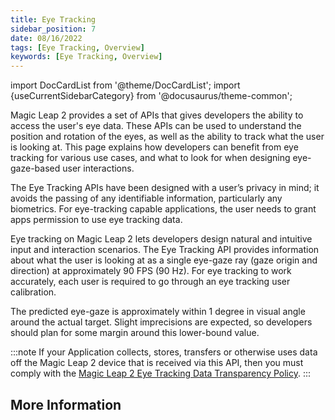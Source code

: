 ```yaml
---
title: Eye Tracking
sidebar_position: 7
date: 08/16/2022
tags: [Eye Tracking, Overview]
keywords: [Eye Tracking, Overview]
---
```


import DocCardList from '@theme/DocCardList';
import {useCurrentSidebarCategory} from '@docusaurus/theme-common';

Magic Leap 2 provides a set of APIs that gives developers the ability to access the user's eye data. These APIs can be used to understand the position and rotation of the eyes, as well as the ability to track what the user is looking at. This page explains how developers can benefit from eye tracking for various use cases, and what to look for when designing eye-gaze-based user interactions.

The Eye Tracking APIs have been designed with a user’s privacy in mind; it avoids the passing of any identifiable information, particularly any biometrics. For eye-tracking capable applications, the user needs to grant apps permission to use eye tracking data.

Eye tracking on Magic Leap 2 lets developers design natural and intuitive input and interaction scenarios. The Eye Tracking API provides information about what the user is looking at as a single eye-gaze ray (gaze origin and direction) at approximately 90 FPS (90 Hz). For eye tracking to work accurately, each user is required to go through an eye tracking user calibration.

The predicted eye-gaze is approximately within 1 degree in visual angle around the actual target. Slight imprecisions are expected, so developers should plan for some margin around this lower-bound value.  

:::note
If your Application collects, stores, transfers or otherwise uses data off the Magic Leap 2 device that is received via this API, then you must comply with the [Magic Leap 2 Eye Tracking Data Transparency Policy](https://www.magicleap.com/eye-tracking).
:::


## More Information

<DocCardList items={useCurrentSidebarCategory().items}/>